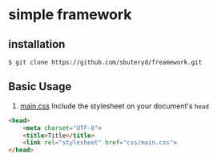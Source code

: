 # simple framework

## installation
`$ git clone https://github.com/sbuteryd/freamework.git`


## Basic Usage
1. [main.css](https://github.com/sbuteryd/freamework/blob/master/css/main.css) Include the stylesheet on your document's  `head`
```html
<head>
    <meta charset="UTF-8">
    <title>Title</title>
    <link rel="stylesheet" href="css/main.css">
</head>
```
